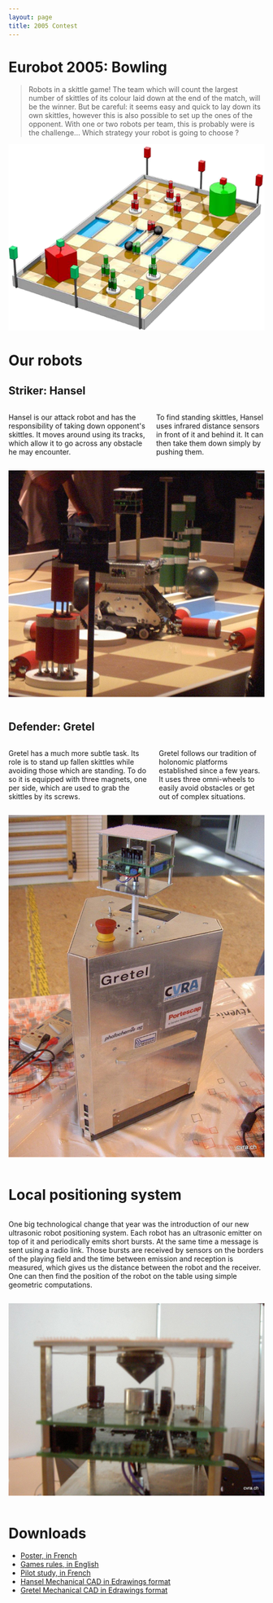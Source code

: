 ```yaml
---
layout: page
title: 2005 Contest
---
```


# Eurobot 2005: Bowling
> Robots in a skittle game!
> The team which will count the largest number of skittles of its colour laid down at the end of the match, will be the winner.
> But be careful: it seems easy and quick to lay down its own skittles, however this is also possible to set up the ones of the opponent.
> With one or two robots per team, this is probably were is the challenge...
> Which strategy your robot is going to choose ?

![2005 playing field](/images/2005/table.png)

# Our robots

## Striker: Hansel

<div class="row">
<div class="large-6 columns">
<p>
Hansel is our attack robot and has the responsibility of taking down opponent's skittles.
It moves around using its tracks, which allow it to go across any obstacle he may encounter.
</p>

<p>
To find standing skittles, Hansel uses infrared distance sensors in front of it and behind it.
It can then take them down simply by pushing them.
</p>
</div>

<div class="large-6 columns">
<p><img src="/images/2005/hansel.jpg" alt="Hansel" /></p>
</div>
</div>

## Defender: Gretel

<div class="row">
<div class="large-6 columns">
<p>
Gretel has a much more subtle task.
Its role is to stand up fallen skittles while avoiding those which are standing.
To do so it is equipped with three magnets, one per side, which are used to grab the skittles by its screws.
</p>

<p>
Gretel follows our tradition of holonomic platforms established since a few years.
It uses three omni-wheels to easily avoid obstacles or get out of complex situations.
</p>

</div>
<div class="large-6 columns">
<p><img src="/images/2005/gretel.jpg" alt="Gretel" /></p>
</div>
</div>

# Local positioning system
<div class="row">
<div class="large-6 columns">
<p>
One big technological change that year was the introduction of our new ultrasonic robot positioning system.
Each robot has an ultrasonic emitter on top of it and periodically emits short bursts.
At the same time a message is sent using a radio link.
Those bursts are received by sensors on the borders of the playing field and the time between emission and reception is measured, which gives us the distance between the robot and the receiver.
One can then find the position of the robot on the table using simple geometric computations.
</p>
</div>

<div class="large-6 columns">
<p>
<img src="/images/2005/beacon.jpg" alt="Our ultrasonic beacon system"/>
</p>
</div>
</div>

# Downloads

* [Poster, in French](/ressources/poster/cvra-2005.pdf)
* [Games rules, in English](/ressources/rules/2005.pdf)
* [Pilot study, in French](/ressources/pilot-study/2005.pdf)
* [Hansel Mechanical CAD in Edrawings format](/ressources/cad/hansel-2005.easm)
* [Gretel Mechanical CAD in Edrawings format](/ressources/cad/gretel-2005.easm)

